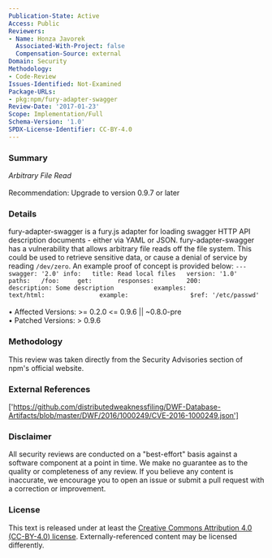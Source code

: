 ```yaml
---
Publication-State: Active
Access: Public
Reviewers:
- Name: Honza Javorek
  Associated-With-Project: false
  Compensation-Source: external
Domain: Security
Methodology:
- Code-Review
Issues-Identified: Not-Examined
Package-URLs:
- pkg:npm/fury-adapter-swagger
Review-Date: '2017-01-23'
Scope: Implementation/Full
Schema-Version: '1.0'
SPDX-License-Identifier: CC-BY-4.0
---
```

### Summary
*Arbitrary File Read*<br><br>Recommendation: Upgrade to version 0.9.7 or later
### Details
fury-adapter-swagger is a fury.js adapter for loading swagger HTTP API description documents - either via YAML or JSON.  fury-adapter-swagger has a vulnerability that allows arbitrary file reads off the file system.  This could be used to retrieve sensitive data, or cause a denial of service by reading `/dev/zero`.  An example proof of concept is provided below:  ``` --- swagger: '2.0' info:   title: Read local files   version: '1.0'  paths:   /foo:     get:       responses:         200:           description: Some description           examples:             text/html:               example:                 $ref: '/etc/passwd' ```
<br><br>• Affected Versions: >= 0.2.0 <= 0.9.6 || ~0.8.0-pre
<br>• Patched Versions: > 0.9.6
### Methodology
This review was taken directly from the Security Advisories section of npm's official website.
### External References
['https://github.com/distributedweaknessfiling/DWF-Database-Artifacts/blob/master/DWF/2016/1000249/CVE-2016-1000249.json']
### Disclaimer
All security reviews are conducted on a "best-effort" basis against a software component at a point in time. We make no guarantee as to the quality or completeness of any review. If you believe any content is inaccurate, we encourage you to open an issue or submit a pull request with a correction or improvement.
### License
This text is released under at least the [Creative Commons Attribution 4.0 (CC-BY-4.0) license](https://creativecommons.org/licenses/by/4.0/legalcode.txt). Externally-referenced content may be licensed differently.
